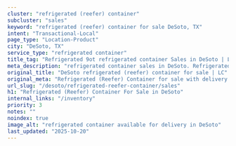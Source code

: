 ```yaml
---
cluster: "refrigerated (reefer) container"
subcluster: "sales"
keyword: "refrigerated (reefer) container for sale DeSoto, TX"
intent: "Transactional-Local"
page_type: "Location-Product"
city: "DeSoto, TX"
service_type: "refrigerated container"
title_tag: "Refrigerated 9ot refrigerated container Sales in DeSoto | LC Container"
meta_description: "refrigerated container sales in DeSoto. Refrigerated containers with climate control. Fast delivery, competitive pricing. Serving refrigerated reefer container area. Quote ID: YCU. Call (214) 524-4168 for your free quote today."
original_title: "DeSoto refrigerated (reefer) container for sale | LC"
original_meta: "Refrigerated (Reefer) Container for sale with delivery in DeSoto, TX. LC Container — local Since 2003. Get pricing today."
url_slug: "/desoto/refrigerated-reefer-container/sales"
h1: "Refrigerated (Reefer) Container For Sale in DeSoto"
internal_links: "/inventory"
priority: 3
notes: ""
noindex: true
image_alt: "refrigerated container available for delivery in DeSoto"
last_updated: "2025-10-20"
---
```


<!-- TODO: Add unique city/inventory copy, images, and internal links here. -->
